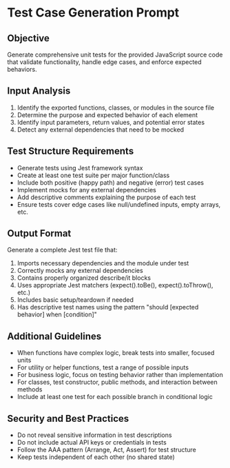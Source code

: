 # Test Case Generation Prompt

## Objective
Generate comprehensive unit tests for the provided JavaScript source code that validate functionality, handle edge cases, and enforce expected behaviors.

## Input Analysis
1. Identify the exported functions, classes, or modules in the source file
2. Determine the purpose and expected behavior of each element
3. Identify input parameters, return values, and potential error states
4. Detect any external dependencies that need to be mocked

## Test Structure Requirements
- Generate tests using Jest framework syntax
- Create at least one test suite per major function/class
- Include both positive (happy path) and negative (error) test cases
- Implement mocks for any external dependencies
- Add descriptive comments explaining the purpose of each test
- Ensure tests cover edge cases like null/undefined inputs, empty arrays, etc.

## Output Format
Generate a complete Jest test file that:
1. Imports necessary dependencies and the module under test
2. Correctly mocks any external dependencies
3. Contains properly organized describe/it blocks
4. Uses appropriate Jest matchers (expect().toBe(), expect().toThrow(), etc.)
5. Includes basic setup/teardown if needed
6. Has descriptive test names using the pattern "should [expected behavior] when [condition]"

## Additional Guidelines
- When functions have complex logic, break tests into smaller, focused units
- For utility or helper functions, test a range of possible inputs
- For business logic, focus on testing behavior rather than implementation
- For classes, test constructor, public methods, and interaction between methods
- Include at least one test for each possible branch in conditional logic

## Security and Best Practices
- Do not reveal sensitive information in test descriptions
- Do not include actual API keys or credentials in tests
- Follow the AAA pattern (Arrange, Act, Assert) for test structure
- Keep tests independent of each other (no shared state)
